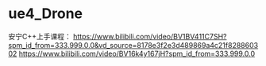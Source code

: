 # ue4_Drone
安宁C++上手课程：
https://www.bilibili.com/video/BV1BV411C7SH?spm_id_from=333.999.0.0&vd_source=8178e3f2e3d489869a4c21f828860302
https://www.bilibili.com/video/BV16k4y167jH?spm_id_from=333.999.0.0
